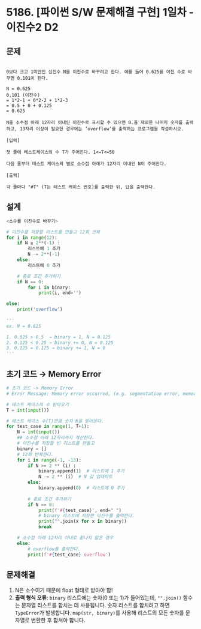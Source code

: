 # 5186. [파이썬 S/W 문제해결 구현] 1일차 - 이진수2 D2

## 문제

```

0보다 크고 1미만인 십진수 N을 이진수로 바꾸려고 한다. 예를 들어 0.625를 이진 수로 바꾸면 0.101이 된다.

N = 0.625
0.101 (이진수)
= 1*2-1 + 0*2-2 + 1*2-3
= 0.5 + 0 + 0.125
= 0.625

N을 소수점 아래 12자리 이내인 이진수로 표시할 수 있으면 0.을 제외한 나머지 숫자를 출력하고, 13자리 이상이 필요한 경우에는 ‘overflow’를 출력하는 프로그램을 작성하시오.

[입력]

첫 줄에 테스트케이스의 수 T가 주어진다. 1<=T<=50

다음 줄부터 테스트 케이스의 별로 소수점 아래가 12자리 이내인 N이 주어진다.

[출력]

각 줄마다 "#T" (T는 테스트 케이스 번호)를 출력한 뒤, 답을 출력한다.
```

## 설계

```python
<소수를 이진수로 바꾸기>

# 이진수를 저장할 리스트를 만들고 12회 반복
for i in range(12):
	if N ≥ 2**(-1) :
		리스트에 1 추가
		N -= 2**(-1)		
	else:
		리스트에 0 추가

	# 종료 조건 추가하기
	if N == 0: 
		for i in binary:
			print(i, end='')

else:
	print('overflow')
	
'''
ex. N = 0.625

1. 0.625 > 0.5  → binary = 1, N = 0.125
2. 0.125 < 0.25 → binary += 0, N = 0.125
3. 0.125 = 0.125 → binary += 1, N = 0
'''
```

## 초기 코드 → Memory Error

```python
# 초기 코드 -> Memory Error
# Error Message: Memory error occurred, (e.g. segmentation error, memory limit Exceed, stack overflow,... etc)

# 테스트 케이스의 수 받아오기
T = int(input())

# 테스트 케이스 수(T)만큼 숫자 N을 받아온다.
for test_case in range(1, T+1):
    N = int(input())
	## 소수점 아래 12자리까지 계산한다.
    # 이진수를 저장할 빈 리스트를 만들고
    binary = []
    # 12회 반복한다.
    for i in range(-1, -13):
        if N >= 2 ** (i) :
            binary.append(1)  # 리스트에 1 추가
            N -= 2 ** (i)  # N 값 업데이트
        else:
            binary.append(0)  # 리스트에 0 추가
		
        # 종료 조건 추가하기
        if N == 0:
            print(f'#{test_case}', end=" ")
            # binary 리스트에 저장한 이진수를 출력한다.
            print("".join(x for x in binary))
            break

	# 소수점 아래 12자리 이내로 끝나지 않은 경우
    else:
		# overflow를 출력한다.
        print(f'#{test_case} overflow')
```

## 문제해결

1. N은 소수이기 때문에 float 형태로 받아야 함!
2. **출력 형식 오류**: `binary` 리스트에는 숫자(0 또는 1)가 들어있는데, `"".join()` 함수는 문자열 리스트를 합치는 데 사용됩니다. 숫자 리스트를 합치려고 하면 `TypeError`가 발생합니다. `map(str, binary)`를 사용해 리스트의 모든 숫자를 문자열로 변환한 후 합쳐야 합니다.